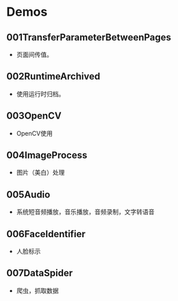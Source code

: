# Demos

## 001TransferParameterBetweenPages
* 页面间传值。
	
## 002RuntimeArchived
* 使用运行时归档。

## 003OpenCV
* OpenCV使用

## 004ImageProcess
* 图片（美白）处理

## 005Audio
* 系统短音频播放，音乐播放，音频录制，文字转语音

## 006FaceIdentifier
* 人脸标示

## 007DataSpider
* 爬虫，抓取数据


